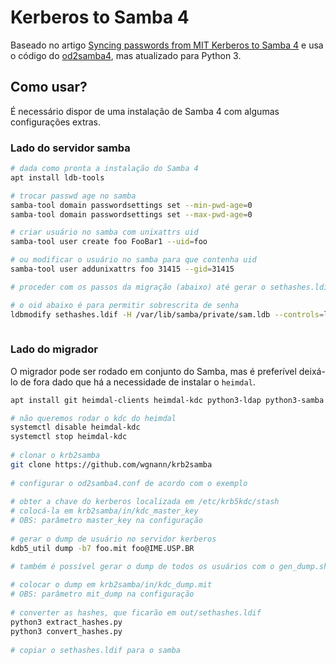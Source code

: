 # Kerberos to Samba 4
Baseado no artigo [Syncing passwords from MIT Kerberos to Samba 4](https://pi.math.cornell.edu/~gaarder/mit-samba-sync.html) e usa o código do [od2samba4](https://github.com/physcip/od2samba4), mas atualizado para Python 3.

## Como usar?
É necessário dispor de uma instalação de Samba 4 com algumas configurações extras.

### Lado do servidor samba

```bash
# dada como pronta a instalação do Samba 4
apt install ldb-tools

# trocar passwd age no samba
samba-tool domain passwordsettings set --min-pwd-age=0
samba-tool domain passwordsettings set --max-pwd-age=0

# criar usuário no samba com unixattrs uid
samba-tool user create foo FooBar1 --uid=foo

# ou modificar o usuário no samba para que contenha uid
samba-tool user addunixattrs foo 31415 --gid=31415

# proceder com os passos da migração (abaixo) até gerar o sethashes.ldif

# o oid abaixo é para permitir sobrescrita de senha
ldbmodify sethashes.ldif -H /var/lib/samba/private/sam.ldb --controls=local_oid:1.3.6.1.4.1.7165.4.3.12:0 -vvvv
 
```

### Lado do migrador
O migrador pode ser rodado em conjunto do Samba, mas é preferível deixá-lo de fora dado que há a necessidade de instalar o `heimdal`.
```bash
apt install git heimdal-clients heimdal-kdc python3-ldap python3-samba

# não queremos rodar o kdc do heimdal
systemctl disable heimdal-kdc
systemctl stop heimdal-kdc
 
# clonar o krb2samba
git clone https://github.com/wgnann/krb2samba
 
# configurar o od2samba4.conf de acordo com o exemplo
 
# obter a chave do kerberos localizada em /etc/krb5kdc/stash
# colocá-la em krb2samba/in/kdc_master_key
# OBS: parâmetro master_key na configuração
 
# gerar o dump de usuário no servidor kerberos
kdb5_util dump -b7 foo.mit foo@IME.USP.BR

# também é possível gerar o dump de todos os usuários com o gen_dump.sh
 
# colocar o dump em krb2samba/in/kdc_dump.mit
# OBS: parâmetro mit_dump na configuração
 
# converter as hashes, que ficarão em out/sethashes.ldif
python3 extract_hashes.py
python3 convert_hashes.py
 
# copiar o sethashes.ldif para o samba
```
